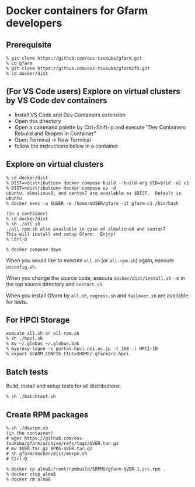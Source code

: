 # Docker containers for Gfarm developers

## Prerequisite

    % git clone https://github.com/oss-tsukuba/gfarm.git
    % cd gfarm
    % git clone https://github.com/oss-tsukuba/gfarm2fs.git
    % cd docker/dist

## (For VS Code users) Explore on virtual clusters by VS Code dev containers

- Install VS Code and Dev Containers extension
- Open this directory
- Open a command palette by Ctrl+Shift+p and execute "Dev Containers: Rebulid and Reopen in Container"
- Open Terminal -> New Terminal
- follow the instructions below in a container

## Explore on virtual clusters

    % cd docker/dist
    % DIST=<distribution> docker compose build --build-arg UID=$(id -u) c1
    % DIST=<distribution> docker compose up -d
    ubuntu, almalinux8, and centos7 are available as $DIST.  Default is ubuntu
    % docker exec -u $USER -w /home/$USER/gfarm -it gfarm-c1 /bin/bash

    (in a container)
    % cd docker/dist
    % sh ./all.sh
    ./all-rpm.sh also available in case of almalinux8 and centos7
    This will install and setup Gfarm.  Enjoy!
    % Ctrl-D

    % docker compose down

When you would like to execute `all.sh` (or `all-rpm.sh`) again, execute `unconfig.sh`.

When you change the source code, execute `docker/dist/install.sh -m` in the top source directory and `restart.sh`.

When you install Gfarm by `all.sh`, `regress.sh` and `failover.sh` are available for tests.

## For HPCI Storage

    execute all.sh or all-rpm.sh
    % sh ./hpci.sh
    % mv ~/.globus ~/.globus.bak
    % myproxy-logon -s portal.hpci.nii.ac.jp -t 168 -l HPCI-ID
    % export GFARM_CONFIG_FILE=$HOME/.gfarm2rc.hpci

## Batch tests

Build, install and setup tests for all distributions.

    % sh ./batchtest.sh

## Create RPM packages

    % sh ./devrpm.sh
    (in the container)
    # wget https://github.com/oss-tsukuba/gfarm/archive/refs/tags/$VER.tar.gz
    # mv $VER.tar.gz $PKG-$VER.tar.gz
    # sh gfarm/docker/dist/mkrpm.sh
    # Ctrl-D

    % docker cp alma8:/root/rpmbuild/SRPMS/gfarm-$VER-1.src.rpm .
    % docker stop alma8
    % docker rm alma8
